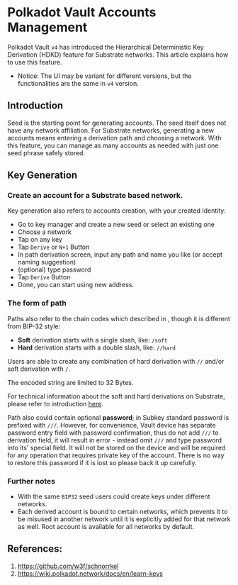 # Polkadot Vault Accounts Management

Polkadot Vault `v4` has introduced the Hierarchical Deterministic Key Derivation (HDKD) feature for Substrate networks. This article explains how to use this feature.

* Notice: The UI may be variant for different versions, but the functionalities are the same in `v4` version.

## Introduction

Seed is the starting point for generating accounts. The seed itself does not have any network affiliation. For Substrate networks, generating a new accounts means entering a derivation path and choosing a network. With this feature, you can manage as many accounts as needed with just one seed phrase safely stored.

## Key Generation

### Create an account for a Substrate based network.

Key generation also refers to accounts creation, with your created Identity:
- Go to key manager and create a new seed or select an existing one
- Choose a network
- Tap on any key
- Tap `Derive` or `N+1` Button
- In path derivation screen, input any path and name you like (or accept naming suggestion)
- (optional) type password
- Tap `Derive` Button
- Done, you can start using new address.

### The form of path

Paths also refer to the chain codes which described in [](https://github.com/bitcoin/bips/blob/master/bip-0032.mediawiki/), though it is different from BIP-32 style:
* **Soft** derivation starts with a single slash, like: `/soft`
* **Hard** derivation starts with a double slash, like: `//hard`

Users are able to create any combination of hard derivation with `//` and/or soft derivation with `/`.

The encoded string are limited to 32 Bytes.

For technical information about the soft and hard derivations on Substrate, please refer to introduction [here](https://github.com/paritytech/parity-signer/wiki/HDKD-on-Parity-Signer#hdkd-general-on-substrate).

Path also could contain optional **password**; in Subkey standard password is prefixed with `///`. However, for convenience, Vault device has separate password entry field with password confirmation, thus do not add `///` to derivation field, it will result in error - instead omit `///` and type password into its' special field. It will not be stored on the device and will be required for any operation that requires private key of the account. There is no way to restore this password if it is lost so please back it up carefully.

### Further notes

* With the same `BIP32` seed users could create keys under different networks.
* Each derived account is bound to certain networks, which prevents it to be misused in another network until it is explicitly added for that network as well. Root account is available for all networks by default.

## References:
1. [<https://github.com/w3f/schnorrkel>](https://github.com/w3f/schnorrkel)
2. [<https://wiki.polkadot.network/docs/en/learn-keys>](https://wiki.polkadot.network/docs/en/learn-keys)
